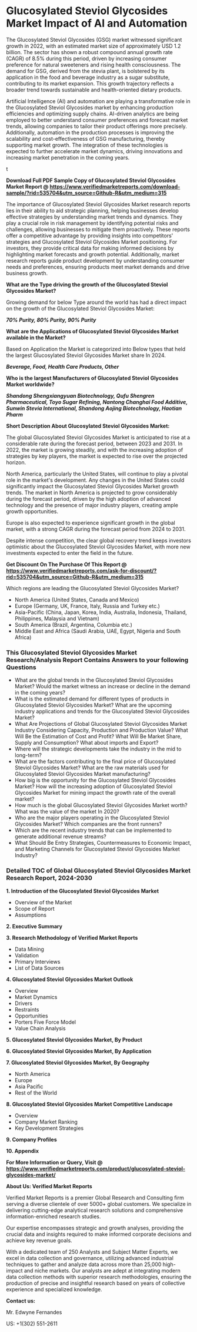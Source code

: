 <meta name="title" content="Global Glucosylated Steviol Glycosides Market Impact of AI and Automation"><meta name="description" content="The Glucosylated Steviol Glycosides (GSG) market witnessed significant growth in 2022, with an estimated market size of approximately USD 1.2 billion. The sector has s"><meta name="title" content="Glucosylated Steviol Glycosides Market Size, Share, Scope, Trends, Growth, Opportunities, Analysis, Forecast"><h1>Glucosylated Steviol Glycosides Market Impact of AI and Automation</h1><p>The Glucosylated Steviol Glycosides (GSG) market witnessed significant growth in 2022, with an estimated market size of approximately USD 1.2 billion. The sector has shown a robust compound annual growth rate (CAGR) of 8.5% during this period, driven by increasing consumer preference for natural sweeteners and rising health consciousness. The demand for GSG, derived from the stevia plant, is bolstered by its application in the food and beverage industry as a sugar substitute, contributing to its market expansion. This growth trajectory reflects a broader trend towards sustainable and health-oriented dietary products.</p><p>Artificial Intelligence (AI) and automation are playing a transformative role in the Glucosylated Steviol Glycosides market by enhancing production efficiencies and optimizing supply chains. AI-driven analytics are being employed to better understand consumer preferences and forecast market trends, allowing companies to tailor their product offerings more precisely. Additionally, automation in the production processes is improving the scalability and cost-effectiveness of GSG manufacturing, thereby supporting market growth. The integration of these technologies is expected to further accelerate market dynamics, driving innovations and increasing market penetration in the coming years.</p>t</p><p id="" class=""><strong>Download Full PDF Sample Copy of Glucosylated Steviol Glycosides Market Report @ <a href="https://www.verifiedmarketreports.com/download-sample/?rid=535704&utm_source=Github-R&utm_medium=315" target="_blank">https://www.verifiedmarketreports.com/download-sample/?rid=535704&utm_source=Github-R&utm_medium=315</a></strong></p><p>The importance of&nbsp;Glucosylated Steviol Glycosides Market research reports lies in their ability to aid strategic planning, helping businesses develop effective strategies by understanding market trends and dynamics. They play a crucial role in risk management by identifying potential risks and challenges, allowing businesses to mitigate them proactively. These reports offer a competitive advantage by providing insights into competitors' strategies and Glucosylated Steviol Glycosides Market positioning. For investors, they provide critical data for making informed decisions by highlighting market forecasts and growth potential. Additionally, market research reports guide product development by understanding consumer needs and preferences, ensuring products meet market demands and drive business growth.</p><p><strong>What are the&nbsp;Type driving the growth of the Glucosylated Steviol Glycosides Market?</strong></p><p id="" class="">Growing demand for below Type around the world has had a direct impact on the growth of the Glucosylated Steviol Glycosides Market:</p><em><strong>70% Purity, 80% Purity, 90% Purity</strong></em></p><strong>What are the&nbsp;Applications&nbsp;of Glucosylated Steviol Glycosides Market available in the Market?</strong></p><p id="" class="">Based on Application the Market is categorized into Below types that held the largest Glucosylated Steviol Glycosides Market share In 2024.</p><em><strong>Beverage, Food, Health Care Products, Other</strong></em></p><strong>Who is the largest Manufacturers of Glucosylated Steviol Glycosides Market worldwide?</strong></p><p><em><strong>Shandong Shengxiangyuan Biotechnology, Qufu Shengren Pharmaceutical, Toyo Sugar Refining, Nantong Changhai Food Additive, Sunwin Stevia International, Shandong Aojing Biotechnology, Haotian Pharm</strong></em></p><p id="" class=""><strong>Short Description About Glucosylated Steviol Glycosides Market:</strong></p><p>The global Glucosylated Steviol Glycosides Market is anticipated to rise at a considerable rate during the forecast period, between 2023 and 2031. In 2022, the market is growing steadily, and with the increasing adoption of strategies by key players, the market is expected to rise over the projected horizon.</p><p>North America, particularly the United States, will continue to play a pivotal role in the market's development. Any changes in the United States could significantly impact the Glucosylated Steviol Glycosides Market growth trends. The market in North America is projected to grow considerably during the forecast period, driven by the high adoption of advanced technology and the presence of major industry players, creating ample growth opportunities.</p><p>Europe is also expected to experience significant growth in the global market, with a strong CAGR during the forecast period from 2024 to 2031.</p><p>Despite intense competition, the clear global recovery trend keeps investors optimistic about the Glucosylated Steviol Glycosides Market, with more new investments expected to enter the field in the future.</p><p id="" class=""><strong>Get Discount On The Purchase Of This Report @ <a href="https://www.verifiedmarketreports.com/ask-for-discount/?rid=535704&utm_source=Github-R&utm_medium=315" target="_blank">https://www.verifiedmarketreports.com/ask-for-discount/?rid=535704&utm_source=Github-R&utm_medium=315</a></strong></p>Which regions are leading the Glucosylated Steviol Glycosides Market?</p><ul><li>North America (United States, Canada and Mexico)</li><li>Europe (Germany, UK, France, Italy, Russia and Turkey etc.)</li><li>Asia-Pacific (China, Japan, Korea, India, Australia, Indonesia, Thailand, Philippines, Malaysia and Vietnam)</li><li>South America (Brazil, Argentina, Columbia etc.)</li><li>Middle East and Africa (Saudi Arabia, UAE, Egypt, Nigeria and South Africa)</li></ul><h3 id="" class="">This Glucosylated Steviol Glycosides Market Research/Analysis Report Contains Answers to your following Questions</h3><ul><li>What are the global trends in the Glucosylated Steviol Glycosides Market? Would the market witness an increase or decline in the demand in the coming years?</li><li>What is the estimated demand for different types of products in Glucosylated Steviol Glycosides Market? What are the upcoming industry applications and trends for the Glucosylated Steviol Glycosides Market?</li><li>What Are Projections of Global Glucosylated Steviol Glycosides Market Industry Considering Capacity, Production and Production Value? What Will Be the Estimation of Cost and Profit? What Will Be Market Share, Supply and Consumption? What about imports and Export?</li><li>Where will the strategic developments take the industry in the mid to long-term?</li><li>What are the factors contributing to the final price of Glucosylated Steviol Glycosides Market? What are the raw materials used for Glucosylated Steviol Glycosides Market manufacturing?</li><li>How big is the opportunity for the Glucosylated Steviol Glycosides Market? How will the increasing adoption of Glucosylated Steviol Glycosides Market for mining impact the growth rate of the overall market?</li><li>How much is the global Glucosylated Steviol Glycosides Market worth? What was the value of the market In 2020?</li><li>Who are the major players operating in the Glucosylated Steviol Glycosides Market? Which companies are the front runners?</li><li>Which are the recent industry trends that can be implemented to generate additional revenue streams?</li><li>What Should Be Entry Strategies, Countermeasures to Economic Impact, and Marketing Channels for Glucosylated Steviol Glycosides Market Industry?</li></ul><h3 id="" class="">Detailed TOC of Global Glucosylated Steviol Glycosides Market Research Report, 2024-2030</h3><p id="" class=""><strong>1. Introduction of the Glucosylated Steviol Glycosides Market</strong></p><ul><li>Overview of the Market</li><li>Scope of Report</li><li>Assumptions</li></ul><p id="" class=""><strong>2. Executive Summary</strong></p><p id="" class=""><strong>3. Research Methodology of Verified Market Reports</strong></p><ul><li>Data Mining</li><li>Validation</li><li>Primary Interviews</li><li>List of Data Sources</li></ul><p id="" class=""><strong>4. Glucosylated Steviol Glycosides Market Outlook</strong></p><ul><li>Overview</li><li>Market Dynamics</li><li>Drivers</li><li>Restraints</li><li>Opportunities</li><li>Porters Five Force Model</li><li>Value Chain Analysis</li></ul><p id="" class=""><strong>5. Glucosylated Steviol Glycosides Market, By Product</strong></p><p id="" class=""><strong>6. Glucosylated Steviol Glycosides Market, By Application</strong></p><p id="" class=""><strong>7. Glucosylated Steviol Glycosides Market, By Geography</strong></p><ul><li>North America</li><li>Europe</li><li>Asia Pacific</li><li>Rest of the World</li></ul><p id="" class=""><strong>8. Glucosylated Steviol Glycosides Market Competitive Landscape</strong></p><ul><li>Overview</li><li>Company Market Ranking</li><li>Key Development Strategies</li></ul><p id="" class=""><strong>9. Company Profiles</strong></p><p id="" class=""><strong>10. Appendix</strong></p><p id="" class=""><strong>For More Information or Query, Visit @ <a href="https://www.verifiedmarketreports.com/product/glucosylated-steviol-glycosides-market/" target="_blank">https://www.verifiedmarketreports.com/product/glucosylated-steviol-glycosides-market/</a></strong></p><p id="" class=""><strong>About Us: Verified Market Reports</strong></p><p id="" class="">Verified Market Reports is a premier Global Research and Consulting firm serving a diverse clientele of over 5000+ global customers. We specialize in delivering cutting-edge analytical research solutions and comprehensive information-enriched research studies.</p><p id="" class="">Our expertise encompasses strategic and growth analyses, providing the crucial data and insights required to make informed corporate decisions and achieve key revenue goals.</p><p id="" class="">With a dedicated team of 250 Analysts and Subject Matter Experts, we excel in data collection and governance, utilizing advanced industrial techniques to gather and analyze data across more than 25,000 high-impact and niche markets. Our analysts are adept at integrating modern data collection methods with superior research methodologies, ensuring the production of precise and insightful research based on years of collective experience and specialized knowledge.</p><p id="" class=""><strong>Contact us:</strong></p><p id="" class="">Mr. Edwyne Fernandes</p><p id="" class="">US: +1(302) 551-2611</p>